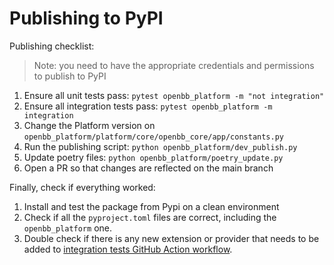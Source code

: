 # Publishing to PyPI

Publishing checklist:

> Note: you need to have the appropriate credentials and permissions to publish to PyPI

1. Ensure all unit tests pass: `pytest openbb_platform -m "not integration"`
2. Ensure all integration tests pass: `pytest openbb_platform -m integration`
3. Change the Platform version on `openbb_platform/platform/core/openbb_core/app/constants.py`
4. Run the publishing script: `python openbb_platform/dev_publish.py`
5. Update poetry files: `python openbb_platform/poetry_update.py`
6. Open a PR so that changes are reflected on the main branch

Finally, check if everything worked:

1. Install and test the package from Pypi on a clean environment
2. Check if all the `pyproject.toml` files are correct, including the `openbb_platform` one.
3. Double check if there is any new extension or provider that needs to be added to [integration tests GitHub Action workflow](/.github/workflows/platform-api-integration-test.yml).